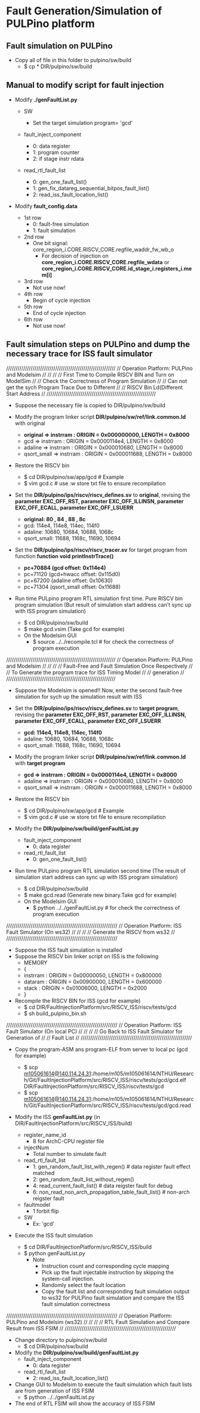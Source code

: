 # Fault Generation/Simulation of PULPino platform

## Fault simulation on PULPino
- Copy all of file in this folder to pulpino/sw/build
   - $ cp * DIR/pulpino/sw/build

## Manual to modify script for fault injection
- Modify **./genFaultList.py** 
   - SW                      
      - Set the target simulation program= 'gcd'
   - fault_inject_component
      - 0: data register
      - 1: program counter
      - 2: if stage instr rdata

   - read_rtl_fault_list
      - 0: gen_one_fault_list()
      - 1: gen_fix_datareg_sequential_bitpos_fault_list()
      - 2: read_iss_fault_location_list()

- Modify **fault_config.data**
   - 1st row
      - 0: fault-free simulation
      - 1: fault simulation
   - 2nd row
      - One bit signal: core_region_i.CORE.RISCV_CORE.regfile_waddr_fw_wb_o
         - For decision of injection on **core_region_i.CORE.RISCV_CORE.regfile_wdata** or **core_region_i.CORE.RISCV_CORE.id_stage_i.registers_i.mem[i]**
   - 3rd row
      - Not use now!
   - 4th row
      - Begin of cycle injection
   - 5th row
      - End of cycle injection
   - 6th row
      - Not use now!

## Fault simulation steps on PULPino and dump the necessary trace for ISS fault simulator
//////////////////////////////////////////////////////////
// Operation Platform: PULPino and Modelsim             //
//                                                      //
// First Time to Compile RISCV BIN and Turn on ModelSim //
// Check the Correctness of Program Simulation          //
// Can not get the sych Program Trace Due to Different  //
// RISCV Bin Ld(Different Start Address                 //
//////////////////////////////////////////////////////////

- Suppose the necessary file is copied to DIR/pulpino/sw/build
- Modify the program linker script **DIR/pulpino/sw/ref/link.common.ld** with original 
   -  **original    => instrram    : ORIGIN = 0x000000000, LENGTH = 0x8000**
   -  gcd         => instrram    : ORIGIN = 0x0000114e4, LENGTH = 0x8000 
   -  adaline     => instrram    : ORIGIN = 0x000010680, LENGTH = 0x8000 
   -  qsort_small => instrram    : ORIGIN = 0x000011688, LENGTH = 0x8000 

- Restore the RISCV bin
   - $ cd DIR/pulpino/sw/app/gcd # Example
   - $ vim gcd.c # use :w store txt file to ensure recompilation 

- Set the **DIR/pulpino/ips/riscv/riscv_defines.sv** to **original**, revising the **parameter EXC_OFF_RST, parameter EXC_OFF_ILLINSN, parameter EXC_OFF_ECALL, parameter EXC_OFF_LSUERR** 
   - **original:    80   , 84   , 88   , 8c**      
   - gcd:         114e4, 114e8, 114ec, 114f0  
   - adaline:     10680, 10684, 10688, 1068c  
   - qsort_small: 11688, 1168c, 11690, 10694  
  
- Set the **DIR/pulpino/ips/riscv/riscv_tracer.sv** for target program from function **function void printInstrTrace()**
   - **pc+70884 (gcd         offset: 0x114e4)**
   - pc+71120 (gcd+hwacc   offset: 0x115d0)
   - pc+67200 (adaline     offset: 0x10630)
   - pc+71304 (qsort_small offset: 0x11688)

- Run time PULpino program RTL simulation first time. Pure RISCV bin program simulation (But result of simulation start address can't sync up with ISS program simulation)
   - $ cd DIR/pulpino/sw/build
   - $ make gcd.vsim (Take gcd for example)
   - On the Modelsim GUI
      - $ source ../../recompile.tcl # for check the correctness of program execution

//////////////////////////////////////////////////////////
// Operation Platform: PULPino and Modelsim             //
//                                                      //
// Fault-Free and Fault Simulation Once Respectively    //
// To Generate the program trace for ISS Timing Model   //
// generation                                           //
//////////////////////////////////////////////////////////

- Suppose the Modelsim is opened!! Now, enter the second fault-free simulation for sych up the simulation result with ISS

- Set the **DIR/pulpino/ips/riscv/riscv_defines.sv** to **target program**, revising the **parameter EXC_OFF_RST, parameter EXC_OFF_ILLINSN, parameter EXC_OFF_ECALL, parameter EXC_OFF_LSUERR** 
   - **gcd:         114e4, 114e8, 114ec, 114f0**  
   - adaline:     10680, 10684, 10688, 1068c  
   - qsort_small: 11688, 1168c, 11690, 10694 
- Modify the program linker script **DIR/pulpino/sw/ref/link.common.ld** with **target program**
   -  **gcd         => instrram    : ORIGIN = 0x0000114e4, LENGTH = 0x8000**
   -  adaline     => instrram    : ORIGIN = 0x000010680, LENGTH = 0x8000 
   -  qsort_small => instrram    : ORIGIN = 0x000011688, LENGTH = 0x8000 
- Restore the RISCV bin
   - $ cd DIR/pulpino/sw/app/gcd # Example
   - $ vim gcd.c # use :w store txt file to ensure recompilation 

- Modify the **DIR/pulpino/sw/build/genFaultList.py**
   - fault_inject_component
      - 0: data register
   - read_rtl_fault_list
      - 0: gen_one_fault_list()

- Run time PULpino program RTL simulation second time (The result of simulation start address can sync up with ISS program simulation)
   - $ cd DIR/pulpino/sw/build
   - $ make gcd.read (Generate new binary.Take gcd for example)
   - On the Modelsim GUI
      - $ python ../../genFaultList.py # for check the correctness of program execution
  
///////////////////////////////////////////////////////////
// Operation Platform: ISS Fault Simulator (On ws32)     // 
//                                                       //
// Generate the RISCV from ws32                          //
///////////////////////////////////////////////////////////

- Suppose the ISS fault simulation is installed
- Suppose the RISCV bin linker script on ISS is the following
   - MEMORY
   - {
   -  instrram    : ORIGIN = 0x00000050, LENGTH = 0x800000
   -  dataram     : ORIGIN = 0x00900000, LENGTH = 0x600000
   -  stack       : ORIGIN = 0x01006000, LENGTH = 0x2000
   - }
- Recompile the RISCV BIN for ISS (gcd for example)
   - $ cd DIR/FaultInjectionPlatform/src/RISCV_ISS/riscv/tests/gcd
   - $ sh build_pulpino_bin.sh

///////////////////////////////////////////////////////////
// Operation Platform: ISS Fault Simulator (On local PC) // 
//                                                       //
// Go Back to ISS Fault Simulator for Generation of      //
// Fault List                                            //
///////////////////////////////////////////////////////////

- Copy the program-ASM ans program-ELF from server to local pc (gcd for example)
   - $ scp m105061614@140.114.24.31:/home/m105/m105061614/NTHU/Research/Git/FaultInjectionPlatform/src/RISCV_ISS/riscv/tests/gcd/gcd.elf DIR/FaultInjectionPlatform/src/RISCV_ISS/riscv/tests/gcd
   - $ scp m105061614@140.114.24.31:/home/m105/m105061614/NTHU/Research/Git/FaultInjectionPlatform/src/RISCV_ISS/riscv/tests/gcd/gcd.read

- Modify the ISS **genFaultList.py** (in DIR/FaultInjectionPlatform/src/RISCV_ISS/build)
   - register_name_id    
      - 8 for ArchC-CPU register file
   - injectNum          
      - Total number to simulate fault
   - read_rtl_fault_list
      - 1: gen_random_fault_list_with_regen()               # data register fault effect matched
      - 2: gen_random_fault_list_without_regen()
      - 4: read_current_fault_list()                        # data reigster fault for debug
      - 6: non_read_non_arch_propagation_table_fault_list() # non-arch reigster fault
   - faultmodel
      - 1 forbit flip
   - SW
      - Ex: 'gcd'

- Execute the ISS fault simulation
   - $ cd DIR/FaultInjectionPlatform/src/RISCV_ISS/build
   - $ python genFaultList.py
      - Note
         - Instruction count and corresponding cycle mapping
         - Pick up the fault injectable instruction by skipping the system-call injection.
         - Randomly select the fault location
         - Copy the fault list and corresponding fault simulation output to ws32 for PULPino fault simulation and compare the ISS fault simulation correctness

///////////////////////////////////////////////////////////
// Operation Platform: PULPino and Modelsim (ws32)       //
//                                                       //
// RTL Fault Simulation and Compare Result from ISS FSIM //
///////////////////////////////////////////////////////////
- Change directory to pulpino/sw/build
   - $ cd DIR/pulpino/sw/build
- Modify the **DIR/pulpino/sw/build/genFaultList.py**
   - fault_inject_component
      - 0: data register
   - read_rtl_fault_list
      - 2: read_iss_fault_location_list()
- Change GUI to Modelsim to execute the fault simulation which fault lists are from generation of ISS FSIM
   - $ python ../../genFaultList.py
- The end of RTL FSIM will show the accuracy of ISS FSIM
